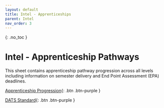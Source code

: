 ```yaml
---
layout: default
title: Intel - Apprenticeships
parent: Intel
nav_order: 3
---
```


{: .no_toc }

# Intel - Apprenticeship Pathways

This sheet contains apprenticeship pathway progression across all levels including information on semester delivery and End Point Assessment (EPA) deadlines.

[Apprenticeship Progression](https://ssu-my.sharepoint.com/:x:/g/personal/martin_reid_solent_ac_uk/EXm7V8SaO15KuuiD_tRX4XYBkWddy7SbDTbPauPUoGbdzg?e=kvTn1Q){: .btn .btn-purple } 


[DATS Standard](https://www.instituteforapprenticeships.org/apprenticeship-standards/digital-and-technology-solutions-professional-integrated-degree/){: .btn .btn-purple } 

